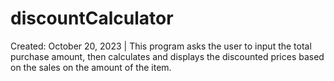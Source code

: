 # discountCalculator
Created: October 20, 2023 | This program asks the user to input the total purchase amount, then calculates and displays the discounted prices based on the sales on the amount of the item.
